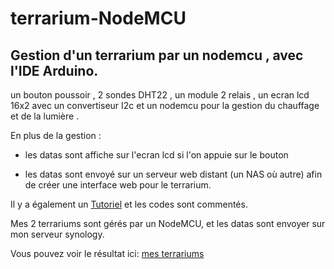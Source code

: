 <h1>terrarium-NodeMCU</h1>

<h2>Gestion d'un terrarium par un nodemcu , avec l'IDE Arduino.</h2>

un bouton poussoir , 2 sondes DHT22 , un module 2 relais , un ecran lcd 16x2 avec un convertiseur I2c et un nodemcu pour la  gestion du chauffage et de la lumière .

En plus de la gestion :

- les datas sont affiche sur l'ecran lcd si l'on appuie sur le bouton

- les datas sont envoyé sur un serveur web distant (un NAS où autre) afin de créer une interface web pour le terrarium.

Il y a également un [Tutoriel](https://nasfamilyone.synology.me/tuto&co/tutoriels/tuto-terranodemcu/) et les codes sont commentés.

Mes 2 terrariums sont gérés par un NodeMCU, et les datas sont envoyer sur mon serveur synology.

Vous pouvez voir le résultat ici: [mes terrariums](https://nasfamilyone.synology.me/terrarium/) 





 
     
